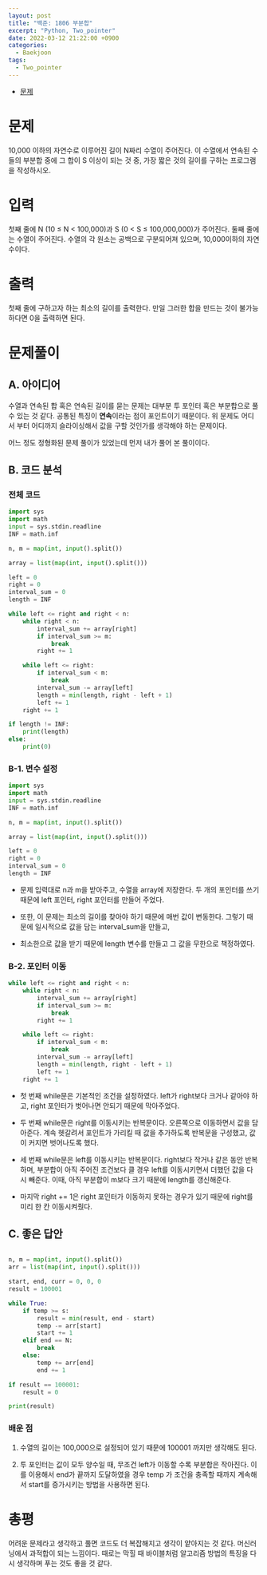 ```yaml
---
layout: post
title: "백준: 1806 부분합"
excerpt: "Python, Two_pointer"
date: 2022-03-12 21:22:00 +0900
categories:
  - Baekjoon
tags:
  - Two_pointer
---
```


- [문제](#문제)

# 문제

10,000 이하의 자연수로 이루어진 길이 N짜리 수열이 주어진다. 이 수열에서 연속된 수들의 부분합 중에 그 합이 S 이상이 되는 것 중, 가장 짧은 것의 길이를 구하는 프로그램을 작성하시오.

# 입력

첫째 줄에 N (10 ≤ N < 100,000)과 S (0 < S ≤ 100,000,000)가 주어진다. 둘째 줄에는 수열이 주어진다. 수열의 각 원소는 공백으로 구분되어져 있으며, 10,000이하의 자연수이다.

# 출력

첫째 줄에 구하고자 하는 최소의 길이를 출력한다. 만일 그러한 합을 만드는 것이 불가능하다면 0을 출력하면 된다.

# 문제풀이

## A. 아이디어

수열과 연속된 합 혹은 연속된 길이를 묻는 문제는 대부분 투 포인터 혹은 부분합으로 풀 수 있는 것 같다. 공통된 특징이 **연속**이라는 점이 포인트이기 때문이다. 위 문제도 어디서 부터 어디까지 슬라이싱해서 값을 구할 것인가를 생각해야 하는 문제이다.

어느 정도 정형화된 문제 풀이가 있었는데 먼저 내가 풀어 본 풀이이다.

## B. 코드 분석

### 전체 코드

```python
import sys
import math
input = sys.stdin.readline
INF = math.inf

n, m = map(int, input().split())

array = list(map(int, input().split()))

left = 0
right = 0
interval_sum = 0
length = INF

while left <= right and right < n:
    while right < n:
        interval_sum += array[right]
        if interval_sum >= m:
            break
        right += 1

    while left <= right:
        if interval_sum < m:
            break
        interval_sum -= array[left]
        length = min(length, right - left + 1)
        left += 1
    right += 1

if length != INF:
    print(length)
else:
    print(0)
```

### B-1. 변수 설정

```python
import sys
import math
input = sys.stdin.readline
INF = math.inf

n, m = map(int, input().split())

array = list(map(int, input().split()))

left = 0
right = 0
interval_sum = 0
length = INF
```
* 문제 입력대로 n과 m을 받아주고, 수열을 array에 저장한다. 두 개의 포인터를 쓰기 때문에 left 포인터, right 포인터를 만들어 주었다.

* 또한, 이 문제는 최소의 길이를 찾아야 하기 때문에 매번 값이 변동한다. 그렇기 때문에 일시적으로 값을 담는 interval_sum을 만들고, 

* 최소한으로 값을 받기 때문에 length 변수를 만들고 그 값을 무한으로 책정하였다.

### B-2. 포인터 이동

```python
while left <= right and right < n:
    while right < n:
        interval_sum += array[right]
        if interval_sum >= m:
            break
        right += 1

    while left <= right:
        if interval_sum < m:
            break
        interval_sum -= array[left]
        length = min(length, right - left + 1)
        left += 1
    right += 1
```

* 첫 번째 while문은 기본적인 조건을 설정하였다. left가 right보다 크거나 같아야 하고, right 포인터가 벗어나면 안되기 때문에 막아주었다.

* 두 번째 while문은 right를 이동시키는 반복문이다. 오른쪽으로 이동하면서 값을 담아준다. 계속 헷갈려서 포인트가 가리킬 때 값을 추가하도록 반복문을 구성했고, 값이 커지면 벗어나도록 했다.

* 세 번째 while문은 left를 이동시키는 반복문이다. right보다 작거나 같은 동안 반복하며, 부분합이 아직 주어진 조건보다 클 경우 left를 이동시키면서 더했던 값을 다시 빼준다. 이때, 아직 부분합이 m보다 크기 때문에 length를 갱신해준다.

* 마지막 right += 1은 right 포인터가 이동하지 못하는 경우가 있기 때문에 right를 미리 한 칸 이동시켜줬다.

## C. 좋은 답안

```python

n, m = map(int, input().split())
arr = list(map(int, input().split()))

start, end, curr = 0, 0, 0
result = 100001

while True:
    if temp >= s:
        result = min(result, end - start)
        temp -= arr[start]
        start += 1
    elif end == N:
        break
    else:
        temp += arr[end]
        end += 1

if result == 100001:
    result = 0

print(result)
```

### 배운 점

1. 수열의 길이는 100,000으로 설정되어 있기 때문에 100001 까지만 생각해도 된다.

2. 투 포인터는 값이 모두 양수일 때, 무조건 left가 이동할 수록 부분합은 작아진다. 이를 이용해서 end가 끝까지 도달하였을 경우 temp 가 조건을 충족할 때까지 계속해서 start를 증가시키는 방법을 사용하면 된다.

# 총평

어려운 문제라고 생각하고 풀면 코드도 더 복잡해지고 생각이 얕아지는 것 같다. 머신러닝에서 과적합이 되는 느낌이다. 때로는 막힐 때 바이블처럼 알고리즘 방법의 특징을 다시 생각하며 푸는 것도 좋을 것 같다.